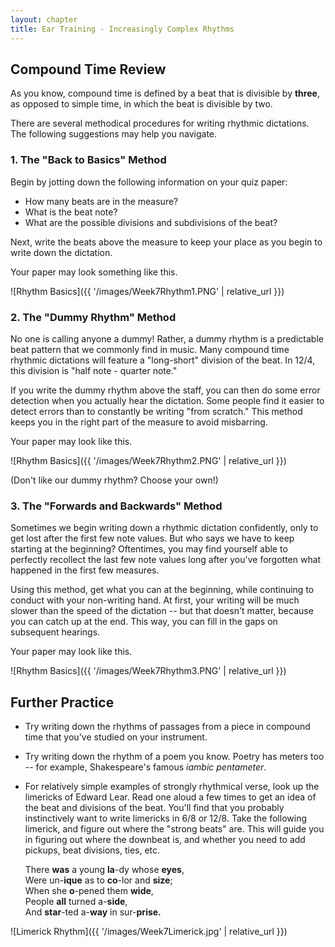 ```yaml
---
layout: chapter
title: Ear Training - Increasingly Complex Rhythms
---
```


## Compound Time Review

As you know, compound time is defined by a beat that is divisible by **three**, as opposed to simple time, in which the beat is divisible by two.

There are several methodical procedures for writing rhythmic dictations. The following suggestions may help you navigate.


### 1. The "Back to Basics" Method

Begin by jotting down the following information on your quiz paper:

- How many beats are in the measure?
- What is the beat note?
- What are the possible divisions and subdivisions of the beat?

Next, write the beats above the measure to keep your place as you begin to write down the dictation.

Your paper may look something like this.

![Rhythm Basics]({{ '/images/Week7Rhythm1.PNG' | relative_url }})


### 2. The "Dummy Rhythm" Method

No one is calling anyone a dummy! Rather, a dummy rhythm is a predictable beat pattern that we commonly find in music. Many compound time rhythmic dictations will feature a "long-short" division of the beat. In 12/4, this division is "half note - quarter note." 

If you write the dummy rhythm above the staff, you can then do some error detection when you actually hear the dictation. Some people find it easier to detect errors than to constantly be writing "from scratch." This method keeps you in the right part of the measure to avoid misbarring.

Your paper may look like this.

![Rhythm Basics]({{ '/images/Week7Rhythm2.PNG' | relative_url }})

(Don't like our dummy rhythm? Choose your own!)


### 3. The "Forwards and Backwards" Method

Sometimes we begin writing down a rhythmic dictation confidently, only to get lost after the first few note values. But who says we have to keep starting at the beginning? Oftentimes, you may find yourself able to perfectly recollect the last few note values long after you've forgotten what happened in the first few measures. 

Using this method, get what you can at the beginning, while continuing to conduct with your non-writing hand. At first, your writing will be much slower than the speed of the dictation -- but that doesn't matter, because you can catch up at the end. This way, you can fill in the gaps on subsequent hearings.

Your paper may look like this.

![Rhythm Basics]({{ '/images/Week7Rhythm3.PNG' | relative_url }})


## Further Practice

- Try writing down the rhythms of passages from a piece in compound time that you've studied on your instrument.
- Try writing down the rhythm of a poem you know. Poetry has meters too -- for example, Shakespeare's famous *iambic pentameter*. 
- For relatively simple examples of strongly rhythmical verse, look up the limericks of Edward Lear. Read one aloud a few times to get an idea of the beat and divisions of the beat. You'll find that you probably instinctively want to write limericks in 6/8 or 12/8. Take the following limerick, and figure out where the "strong beats" are. This will guide you in figuring out where the downbeat is, and whether you need to add pickups, beat divisions, ties, etc.

   There **was** a young **la**-dy whose **eyes**,  
   Were un-**ique** as to **co**-lor and **size**;   
   When she **o**-pened them **wide**,   
   People **all** turned a-**side**,   
   And **star**-ted a-**way** in sur-**prise.**    

![Limerick Rhythm]({{ '/images/Week7Limerick.jpg' | relative_url }})